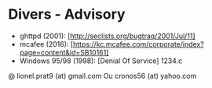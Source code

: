 # Divers - Advisory

* ghttpd (2001): [http://seclists.org/bugtraq/2001/Jul/11]
* mcafee (2016): [https://kc.mcafee.com/corporate/index?page=content&id=SB10161]
* Windows 95/98 (1998): [Denial Of Service] 1234.c

@ lionel.prat9 (at) gmail.com Ou cronos56 (at) yahoo.com

